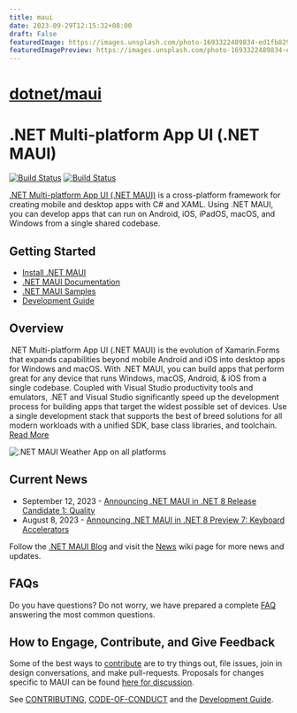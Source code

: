 ```yaml
---
title: maui
date: 2023-09-29T12:15:32+08:00
draft: False
featuredImage: https://images.unsplash.com/photo-1693322489834-ed1fb829e230?ixid=M3w0NjAwMjJ8MHwxfHJhbmRvbXx8fHx8fHx8fDE2OTU5NjA4OTZ8&ixlib=rb-4.0.3
featuredImagePreview: https://images.unsplash.com/photo-1693322489834-ed1fb829e230?ixid=M3w0NjAwMjJ8MHwxfHJhbmRvbXx8fHx8fHx8fDE2OTU5NjA4OTZ8&ixlib=rb-4.0.3
---
```


# [dotnet/maui](https://github.com/dotnet/maui)

# .NET Multi-platform App UI (.NET MAUI)

[![Build Status](https://dev.azure.com/xamarin/public/_apis/build/status/MAUI-public?repoName=dotnet%2Fmaui&branchName=main&label=Public)](https://dev.azure.com/xamarin/public/_build/latest?definitionId=57&repoName=dotnet%2Fmaui&branchName=main) [![Build Status](https://devdiv.visualstudio.com/DevDiv/_apis/build/status/MAUI?repoName=dotnet%2Fmaui&branchName=main&label=Private)](https://devdiv.visualstudio.com/DevDiv/_build/latest?definitionId=13330&repoName=dotnet%2Fmaui&branchName=main)

[.NET Multi-platform App UI (.NET MAUI)](https://dotnet.microsoft.com/en-us/apps/maui) is a cross-platform framework for creating mobile and desktop apps with C# and XAML. Using .NET MAUI, you can develop apps that can run on Android, iOS, iPadOS, macOS, and Windows from a single shared codebase.

## Getting Started ##

* [Install .NET MAUI](https://dot.net/maui)
* [.NET MAUI Documentation](https://docs.microsoft.com/dotnet/maui)
* [.NET MAUI Samples](https://github.com/dotnet/maui-samples)
* [Development Guide](./.github/DEVELOPMENT.md)

## Overview

.NET Multi-platform App UI (.NET MAUI) is the evolution of Xamarin.Forms that expands capabilities beyond mobile Android and iOS into desktop apps for Windows and macOS. With .NET MAUI, you can build apps that perform great for any device that runs Windows, macOS, Android, & iOS from a single codebase. Coupled with Visual Studio productivity tools and emulators, .NET and Visual Studio significantly speed up the development process for building apps that target the widest possible set of devices. Use a single development stack that supports the best of breed solutions for all modern workloads with a unified SDK, base class libraries, and toolchain. [Read More](https://docs.microsoft.com/dotnet/maui/what-is-maui)

![.NET MAUI Weather App on all platforms](Assets/maui-weather-hero-sm.png)

## Current News

* September 12, 2023 - [Announcing .NET MAUI in .NET 8 Release Candidate 1: Quality](https://devblogs.microsoft.com/dotnet/announcing-dotnet-maui-in-dotnet-8-rc-1)
* August 8, 2023 - [Announcing .NET MAUI in .NET 8 Preview 7: Keyboard Accelerators](https://devblogs.microsoft.com/dotnet/announcing-dotnet-maui-in-dotnet-8-preview-7/)

Follow the [.NET MAUI Blog](https://devblogs.microsoft.com/dotnet/category/net-maui/) and visit the [News](https://github.com/dotnet/maui/wiki/News) wiki page for more news and updates.

## FAQs

Do you have questions? Do not worry, we have prepared a complete [FAQ](https://github.com/dotnet/maui/wiki/FAQs) answering the most common questions.

## How to Engage, Contribute, and Give Feedback

Some of the best ways to [contribute](./.github/CONTRIBUTING.md) are to try things out, file issues, join in design conversations,
and make pull-requests. Proposals for changes specific to MAUI can be found [here for discussion](https://github.com/dotnet/maui/issues).

See [CONTRIBUTING](./.github/CONTRIBUTING.md), [CODE-OF-CONDUCT](./.github/CODE_OF_CONDUCT.md) and the [Development Guide](./.github/DEVELOPMENT.md).
